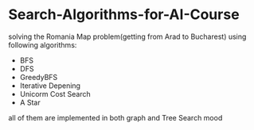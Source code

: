 # Search-Algorithms-for-AI-Course
solving the Romania Map problem(getting from Arad to Bucharest) using following algorithms:
* BFS
* DFS
* GreedyBFS
* Iterative Depening
* Unicorm Cost Search
* A Star

all of them are implemented in both graph and Tree Search mood
